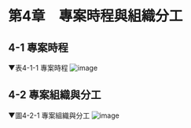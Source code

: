 # 第4章　專案時程與組織分工
## 4-1 專案時程
▼表4-1-1 專案時程
![image](https://user-images.githubusercontent.com/88043620/166937650-15879546-bdbb-4c94-a319-c7c981fabedf.png)



## 4-2 專案組織與分工
▼圖4-2-1 專案組織與分工
![image](https://user-images.githubusercontent.com/88043620/166937668-bc48bcdc-d616-46b4-978c-54b12806f691.png)










